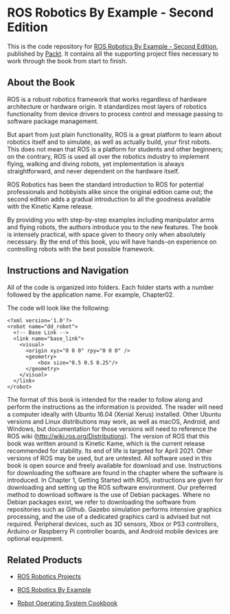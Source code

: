 # ROS Robotics By Example - Second Edition
This is the code repository for [ROS Robotics By Example - Second Edition](https://www.packtpub.com/hardware-and-creative/ros-robotics-example-second-edition?utm_source=github&utm_medium=repository&utm_campaign=9781788479592), published by [Packt](https://www.packtpub.com/?utm_source=github). It contains all the supporting project files necessary to work through the book from start to finish.
## About the Book
ROS is a robust robotics framework that works regardless of hardware architecture or hardware origin. It standardizes most layers of robotics functionality from device drivers to process control and message passing to software package management.

But apart from just plain functionality, ROS is a great platform to learn about robotics itself and to simulate, as well as actually build, your first robots. This does not mean that ROS is a platform for students and other beginners; on the contrary, ROS is used all over the robotics industry to implement flying, walking and diving robots, yet implementation is always straightforward, and never dependent on the hardware itself.

ROS Robotics has been the standard introduction to ROS for potential professionals and hobbyists alike since the original edition came out; the second edition adds a gradual introduction to all the goodness available with the Kinetic Kame release.

By providing you with step-by-step examples including manipulator arms and flying robots, the authors introduce you to the new features. The book is intensely practical, with space given to theory only when absolutely necessary. By the end of this book, you will have hands-on experience on controlling robots with the best possible framework.

## Instructions and Navigation
All of the code is organized into folders. Each folder starts with a number followed by the application name. For example, Chapter02.



The code will look like the following:
```
<?xml version='1.0'?>
<robot name="dd_robot">
  <!-- Base Link -->
  <link name="base_link">
    <visual>
      <origin xyz="0 0 0" rpy="0 0 0" />
      <geometry>
          <box size="0.5 0.5 0.25"/>
      </geometry>
    </visual>
  </link>
</robot>

```

The format of this book is intended for the reader to follow along and perform the instructions as the information is provided. The reader will need a computer ideally with Ubuntu 16.04 (Xenial Xerus) installed. Other Ubuntu versions and Linux distributions may work, as well as macOS, Android, and Windows, but documentation for those versions will need to reference the ROS wiki (http://wiki.ros.org/Distributions).
The version of ROS that this book was written around is Kinetic Kame, which is the current release recommended for stability. Its end of life is targeted for April 2021. Other versions of ROS may be used, but are untested.
All software used in this book is open source and freely available for download and use. Instructions for downloading the software are found in the chapter where the software is introduced. In Chapter 1, Getting Started with ROS, instructions are given for downloading and setting up the ROS software environment.
Our preferred method to download software is the use of Debian packages. Where no Debian packages exist, we refer to downloading the software from repositories such as Github.
Gazebo simulation performs intensive graphics processing, and the use of a dedicated graphics card is advised but not required.
Peripheral devices, such as 3D sensors, Xbox or PS3 controllers, Arduino or Raspberry Pi controller boards, and Android mobile devices are optional equipment.


## Related Products
* [ROS Robotics Projects](https://www.packtpub.com/hardware-and-creative/ros-robotics-projects?utm_source=github&utm_medium=repository&utm_campaign=9781783554713)

* [ROS Robotics By Example](https://www.packtpub.com/hardware-and-creative/ros-robotics-example?utm_source=github&utm_medium=repository&utm_campaign=9781782175193)

* [Robot Operating System Cookbook](https://www.packtpub.com/hardware-and-creative/robot-operating-system-cookbook?utm_source=github&utm_medium=repository&utm_campaign=9781783987443)


